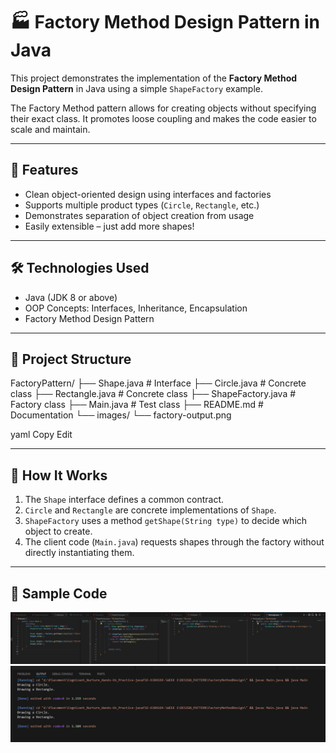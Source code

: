 # 🏭 Factory Method Design Pattern in Java

This project demonstrates the implementation of the **Factory Method Design Pattern** in Java using a simple `ShapeFactory` example.

The Factory Method pattern allows for creating objects without specifying their exact class. It promotes loose coupling and makes the code easier to scale and maintain.

---

## 🚀 Features

- Clean object-oriented design using interfaces and factories
- Supports multiple product types (`Circle`, `Rectangle`, etc.)
- Demonstrates separation of object creation from usage
- Easily extensible – just add more shapes!

---

## 🛠️ Technologies Used

- Java (JDK 8 or above)
- OOP Concepts: Interfaces, Inheritance, Encapsulation
- Factory Method Design Pattern

---

## 📂 Project Structure

FactoryPattern/
├── Shape.java # Interface
├── Circle.java # Concrete class
├── Rectangle.java # Concrete class
├── ShapeFactory.java # Factory class
├── Main.java # Test class
├── README.md # Documentation
└── images/
└── factory-output.png

yaml
Copy
Edit

---

## 🔧 How It Works

1. The `Shape` interface defines a common contract.
2. `Circle` and `Rectangle` are concrete implementations of `Shape`.
3. `ShapeFactory` uses a method `getShape(String type)` to decide which object to create.
4. The client code (`Main.java`) requests shapes through the factory without directly instantiating them.

---

## 🧪 Sample Code

![Code](image.png)  
![Output Screen](image2.png)



